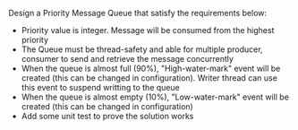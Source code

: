 Design a Priority Message Queue that satisfy the requirements below:

- Priority value is integer. Message will be consumed from the highest priority
- The Queue must be thread-safety and able for multiple producer, consumer to send and retrieve the message concurrently
- When the queue is almost full (90%), "High-water-mark" event will be created (this can be changed in configuration). Writer thread can use this event to suspend writting to the queue
- When the queue is almost empty (10%), "Low-water-mark" event will be created (this can be changed in configuration)
- Add some unit test to prove the solution works
